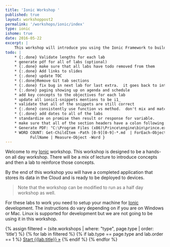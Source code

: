 ```yaml
---
title: 'Ionic Workshop '
published: true
layout: workshoppost2
permalink: '/workshops/ionic/index'
type: ionic
ishome: true
date: 2016-05-22
excerpt: |
    This workshop will introduce you using the Ionic Framework to build a hybrid mobile application that you can release through the Apple, Google and Microsoft stores.  The workshop will be a mix of lecture to introduce concepts and then a lab to reinforce those concepts.   By the end of this workshop you will have a completed application that stores its data in the Cloud and is ready to be deployed to devices.
todo: |
    * {:.done} Validate lengths for each lab
    * generate pdf for all of labs (optional)
    * {:.done} make sure that all labs have todo removed from them
    * {:.done} Add links to slides
    * {:.done} update TOC
    * {:.done}Remove Git tab sections
    * {:.done} fix bug in next lab for last extra.  it goes back to intro page.
    * {:.done} paging showing up on agenda and schedule
    * add key concepts to the objectives for each lab
    * update all ionic1-snippets mentions to be i1_
    * validate that all of the snippets are still correct
    * {:.done} consistently use function vs method.  don't mix and match when talking about javascript functions
    * {:.done} add dates to all of the labs
    * standardize on promise then result or response for variable.
    * make sure that all of the section headers have a colon following the numbers.
    * Generate PDF: "C:\Program Files (x86)\Prince\engine\bin\prince.exe" --javascript --input-list=../../.. /_workshops/ionic/FileList.txt -o ionic-ws.pdf --media=print --style=http://localhost:4000 /workshop.css --style=http:///maxcdn.bootstrapcdn.com/font-awesome/4.2.0/css/font-awesome. min.css
    * WORD COUNT: Get-ChildItem -Path [0-9][0-9]-*.md  | ForEach-Object { Get-Content $_.
           FullName | Measure-Object -Word }
---
```


Welcome to my [Ionic](http://ionicframework.com) workshop.  This workshop is designed to be a hands-on all day workshop.  There will be a mix of lecture to introduce concepts and then a lab to reinforce those concepts.

  By the end of this workshop you will have a completed application that stores its data in the Cloud and is ready to be deployed to devices.

> Note that the workshop can be modified to run as a half day workshop as well.

For these labs to work you need to setup your machine for [Ionic](http://ionicframework.com) development.  The instructions do vary depending on if you are on Windows or Mac.  Linux is supported for development but we are not going to be using it in this workshop.

<div class="more-link">
<p>

{% assign filtered = (site.workshops | where: "type", page.type | order: 'title') %} 
{% for lab in filtered %}
{% if lab.type == page.type and lab.order == 1 %}
<a href="{{lab.url}}">Start {{lab.title}} &raquo;</a>
{% endif %}
{% endfor %}
</p>
</div>
